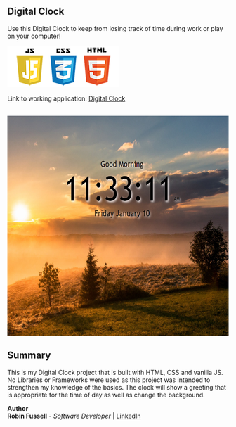  ## Digital Clock

 Use this Digital Clock to keep from losing track of time during work or play on your computer!  

 <img src="images/frontend2.png"   title="HTML5 Powered">

  Link to working application:  [Digital Clock](https://rfussell17.github.io/DigitalClock-JS/)

<br>
<img src="images/thumb.jpg" height= 500  title="HTML5 Powered">


 



##  Summary
 This is my Digital Clock project that is built with HTML, CSS and vanilla JS. No Libraries or Frameworks were used as this project was intended to strengthen my knowledge of the basics. The clock will show a greeting that is appropriate for the time of day as well as change the background.

**Author**
<br>
**Robin Fussell** _- Software Developer_ | [LinkedIn]('www.linkedin.com/in/robin-fussell-544983176)

